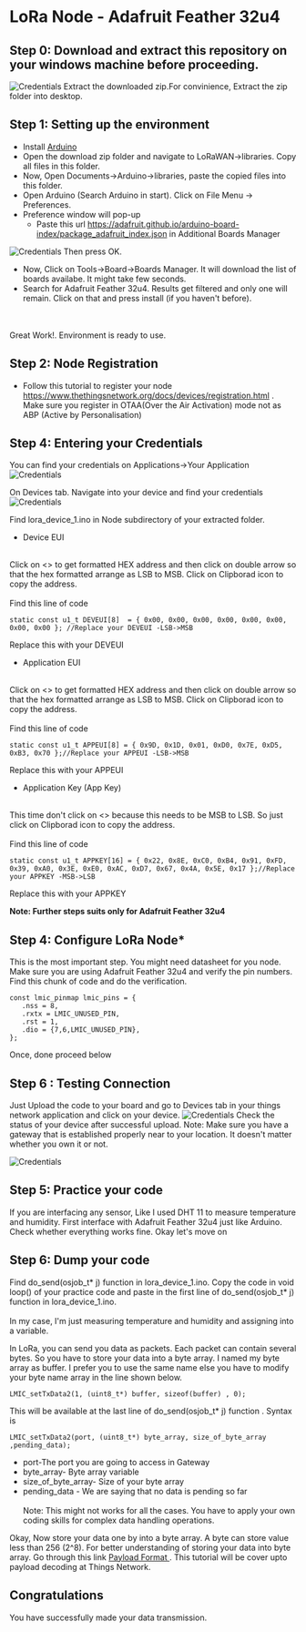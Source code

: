 # LoRa Node - Adafruit Feather 32u4
## Step 0: Download and extract this repository on your windows machine before proceeding.<br>

![Credentials](download.PNG)
Extract the downloaded zip.For convinience, Extract the zip folder into desktop.

## Step 1: Setting up the environment
- Install [Arduino](https://www.arduino.cc/download_handler.php?f=/arduino-1.8.7-windows.exe)
- Open the download zip folder and navigate to LoRaWAN->libraries. Copy all files in this folder.
- Now, Open Documents->Arduino->libraries, paste the copied files into this folder.
- Open Arduino (Search Arduino in start). Click on File Menu -> Preferences.
- Preference window will pop-up
    - Paste this url https://adafruit.github.io/arduino-board-index/package_adafruit_index.json in Additional Boards Manager

![Credentials](board.PNG)
Then press OK.
- Now, Click on Tools->Board->Boards Manager. It will download the list of boards availabe. It might take few seconds.
- Search for Adafruit Feather 32u4. Results get filtered and only one will remain. Click on that and press install (if you haven't before).

<br><br>
Great Work!. Environment is ready to use.

## Step 2: Node Registration
- Follow this tutorial to register your node
https://www.thethingsnetwork.org/docs/devices/registration.html
.<br>Make sure you register in OTAA(Over the Air Activation) mode not as ABP (Active by Personalisation)

## Step 4: Entering your Credentials
You can find your credentials on Applications->Your Application<br>
![Credentials](navigate.PNG)

On Devices tab. Navigate into your device and find your credentials
![Credentials](credentials.PNG)

Find lora_device_1.ino in Node subdirectory of your extracted folder.
- Device EUI
<br>
Click on <> to get formatted HEX address and then click on double arrow so that the hex formatted arrange as LSB to MSB. Click on Clipborad icon to copy the address.
<br><br>Find this line of code 

```
static const u1_t DEVEUI[8]  = { 0x00, 0x00, 0x00, 0x00, 0x00, 0x00, 0x00, 0x00 }; //Replace your DEVEUI -LSB->MSB
```

Replace this with your DEVEUI

- Application EUI
<br>
Click on <> to get formatted HEX address and then click on double arrow so that the hex formatted arrange as LSB to MSB. Click on Clipborad icon to copy the address.
<br><br>Find this line of code

```
static const u1_t APPEUI[8] = { 0x9D, 0x1D, 0x01, 0xD0, 0x7E, 0xD5, 0xB3, 0x70 };//Replace your APPEUI -LSB->MSB
```

Replace this with your APPEUI

 - Application Key (App Key)
<br>
This time don't click on <> because this needs to be MSB to LSB. So just click on Clipborad icon to copy the address.
<br><br>Find this line of code

```
static const u1_t APPKEY[16] = { 0x22, 0x8E, 0xC0, 0xB4, 0x91, 0xFD, 0x39, 0xA0, 0x3E, 0xE0, 0xAC, 0xD7, 0x67, 0x4A, 0x5E, 0x17 };//Replace your APPKEY -MSB->LSB
```

Replace this with your APPKEY

<b>Note: Further steps suits only for Adafruit Feather 32u4</b>
 ## Step 4: Configure LoRa Node*
 This is the most important step. You might need datasheet for you node. Make sure you are using Adafruit Feather 32u4 and verify the pin numbers.
 Find this chunk of code and do the verification.
 ```
 const lmic_pinmap lmic_pins = {
    .nss = 8,
    .rxtx = LMIC_UNUSED_PIN,
    .rst = 1,
    .dio = {7,6,LMIC_UNUSED_PIN},
};
 ```
 Once, done proceed below
## Step 6 : Testing Connection
Just Upload the code to your board and go to Devices tab in your things network application and click on your device.
![Credentials](navigate.PNG)
Check the status of your device after successful upload.
Note: Make sure you have a gateway that is established properly near to your location. It doesn't matter whether you own it or not.

![Credentials](Status.PNG)

 ## Step 5: Practice your code
 If you are interfacing any sensor, Like I used DHT 11 to measure temperature and humidity. First interface with Adafruit Feather 32u4 just like Arduino.
 Check whether everything works fine. Okay let's move on

 ## Step 6: Dump your code
Find do_send(osjob_t* j) function in lora_device_1.ino. Copy the code in void loop() of your practice code and paste in the first line of do_send(osjob_t* j) function in lora_device_1.ino.<br><br>
In my case, I'm just measuring temperature and humidity and assigning into a variable.

In LoRa, you can send you data as packets. Each packet can contain several bytes. So you have to store your data into a byte array.
I named my byte array as buffer. I prefer you to use the same name else you have to modify your byte name array in the line shown below.
```
LMIC_setTxData2(1, (uint8_t*) buffer, sizeof(buffer) , 0);
```
This will be available at the last line of do_send(osjob_t* j) function .
Syntax is
```
LMIC_setTxData2(port, (uint8_t*) byte_array, size_of_byte_array ,pending_data);
```
-  port-The port you are going to access in Gateway<br>
- byte_array- Byte array variable<br> 
- size_of_byte_array- Size of your byte array<br>
- pending_data - We are saying that no data is pending so far
<br><br>
Note: This might not works for all the cases. You have to apply your own coding skills for complex data handling operations.

Okay, Now store your data one by into a byte array. A byte can store value less than 256 (2^8).
For better understanding of storing your data into byte array. Go through this link [Payload Format ](https://www.youtube.com/watch?v=nT2FnwCoP7w). This tutorial will be cover upto payload decoding at Things Network.

## Congratulations
You have successfully made your data transmission.